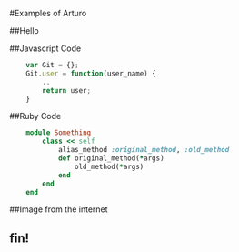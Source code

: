 #Examples of Arturo

##Hello

##Javascript Code
```javascript
    var Git = {};
    Git.user = function(user_name) {
        ..
        return user;
    }
```

##Ruby Code
```ruby
    module Something
        class << self
            alias_method :original_method, :old_method
            def original_method(*args)
                old_method(*args)
            end
        end
    end
```

##Image from the internet
## fin!
